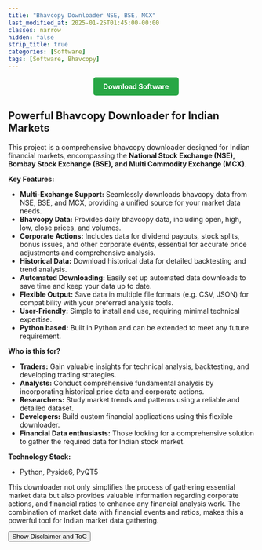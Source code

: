 ```yaml
---
title: "Bhavcopy Downloader NSE, BSE, MCX"
last_modified_at: 2025-01-25T01:45:00-00:00
classes: narrow
hidden: false
strip_title: true
categories: [Software]
tags: [Software, Bhavcopy]
---
```



<a href="https://www.up-4ever.net/goaqqz6o9ggl" style="display: inline-block; padding: 10px 20px; background-color: #28a745; color: white; text-decoration: none; border-radius: 5px; transition: background-color 0.3s ease; cursor: pointer;
  transform: translateX(100%);"><span style="font-weight:bold">Download Software</span></a>


## Powerful Bhavcopy Downloader for Indian Markets

This project is a comprehensive bhavcopy downloader designed for Indian financial markets, encompassing the **National Stock Exchange (NSE), Bombay Stock Exchange (BSE), and Multi Commodity Exchange (MCX)**.

**Key Features:**

*   **Multi-Exchange Support:** Seamlessly downloads bhavcopy data from NSE, BSE, and MCX, providing a unified source for your market data needs.
*   **Bhavcopy Data:** Provides daily bhavcopy data, including open, high, low, close prices, and volumes.
*  **Corporate Actions:** Includes data for dividend payouts, stock splits, bonus issues, and other corporate events, essential for accurate price adjustments and comprehensive analysis.
*   **Historical Data:** Download historical data for detailed backtesting and trend analysis.
*   **Automated Downloading:** Easily set up automated data downloads to save time and keep your data up to date.
*   **Flexible Output:** Save data in multiple file formats (e.g. CSV, JSON) for compatibility with your preferred analysis tools.
*   **User-Friendly:** Simple to install and use, requiring minimal technical expertise.
*   **Python based:** Built in Python and can be extended to meet any future requirement.

**Who is this for?**

*   **Traders:**  Gain valuable insights for technical analysis, backtesting, and developing trading strategies.
*   **Analysts:** Conduct comprehensive fundamental analysis by incorporating historical price data and corporate actions.
*   **Researchers:** Study market trends and patterns using a reliable and detailed dataset.
*   **Developers:** Build custom financial applications using this flexible downloader.
*   **Financial Data enthusiasts:** Those looking for a comprehensive solution to gather the required data for Indian stock market.

**Technology Stack:**

*   Python, Pyside6, PyQT5

This downloader not only simplifies the process of gathering essential market data but also provides valuable information regarding corporate actions, and financial ratios to enhance any financial analysis work. The combination of market data with financial events and ratios, makes this a powerful tool for Indian market data gathering.

<button onclick="toggleDisclaimer()" style="cursor: pointer;">Show Disclaimer and ToC</button>

<div id="disclaimerPopup" style="display: none; position: fixed; top: 50%; left: 50%; transform: translate(-50%, -50%); background-color: #fff; padding: 20px; border: 1px solid #ccc; z-index: 1000; max-width: 600px;">
  <span onclick="toggleDisclaimer()" style="position: absolute; top: 5px; right: 10px; cursor: pointer;">×</span>
  <h2>Disclaimer and Table of Contents</h2>

    <p style="font-weight: bold; margin-bottom: 10px;">Legal Disclaimer</p>
    <p> Licensor: Ashok Kumar</p>
    <p>Licensee: You or Your Company, unless otherwise indicated</p>
    <p>The Licensor is not liable for any damages, claims, costs, consequential damages, indirect damages, incidental damages, lost profits, or lost savings, even if they have been advised of the possibility of such losses. You are not liable to the Licensor.</p>
    
    <p style="font-weight: bold; margin-bottom: 10px; margin-top: 15px;">Disclosure:</p>
    <p>I am not SEBI registered. The information provided here is for education purposes only. I will not be responsible for any of your profit/loss with this app or any part of legal action caused by this app. Consult your financial advisor before taking any decisions.</p>


<script>
function toggleDisclaimer() {
  var popup = document.getElementById("disclaimerPopup");
  if (popup.style.display === "none") {
    popup.style.display = "block";
  } else {
    popup.style.display = "none";
  }
}
</script>